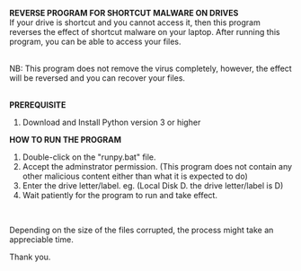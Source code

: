 **REVERSE PROGRAM FOR SHORTCUT MALWARE ON DRIVES** <br>
If your drive is shortcut and you cannot access it, then this program reverses the effect of shortcut malware on your laptop. After running this program, you can be able to access your files.

<br>
NB: This program does not remove the virus completely, however, the effect will be reversed and you can recover your files. <br>
<br>

**PREREQUISITE**
1. Download and Install Python version 3 or higher

**HOW TO RUN THE PROGRAM** 
1. Double-click on the "runpy.bat" file.
2. Accept the adminstrator permission. (This program does not contain any other malicious content either than what it is expected to do)
3. Enter the drive letter/label. eg. (Local Disk D. the drive letter/label is D)
4. Wait patiently for the program to run and take effect. <br>
 <br>

Depending on the size of the files corrupted, the process might take an appreciable time. <br>

Thank you.
